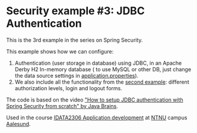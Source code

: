 # Security example #3: JDBC Authentication

This is the 3rd example in the series on Spring Security.

This example shows how we can configure:

1. Authentication (user storage in database) using JDBC, in an Apache Derby H2 In-memory database (
   to use MySQL or other DB, just change the data source settings in
   [application.properties](src/main/resources/application.properties)).
2. We also include all the functionality from the [second example](../02-authorization): different
   authorization levels, login and logout forms.

The code is based on the video
["How to setup JDBC authentication with Spring Security from scratch" by Java Brains](https://youtu.be/LKvrFltAgCQ).

Used in the
course [IDATA2306 Application development](https://www.ntnu.edu/studies/courses/IDATA2306)
at [NTNU](https://www.ntnu.edu/) campus [Aalesund](https://www.ntnu.edu/alesund).


